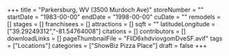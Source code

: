 +++
title = "Parkersburg, WV (3500 Murdoch Ave)"
storeNumber = ""
startDate = "1983-00-00"
endDate = "1998-00-00"
cuDate = ""
remodels = []
stages = []
franchisees = []
attractions = []
sqft = ""
latitudeLongitude = ["39.29249312","-81.54764008"]
citations = []
contributors = []
downloadLinks = []
pageThumbnailFile = "FliD6xhdviovgomDveSF.avif"
tags = ["Locations"]
categories = ["ShowBiz Pizza Place"]
draft = false
+++

